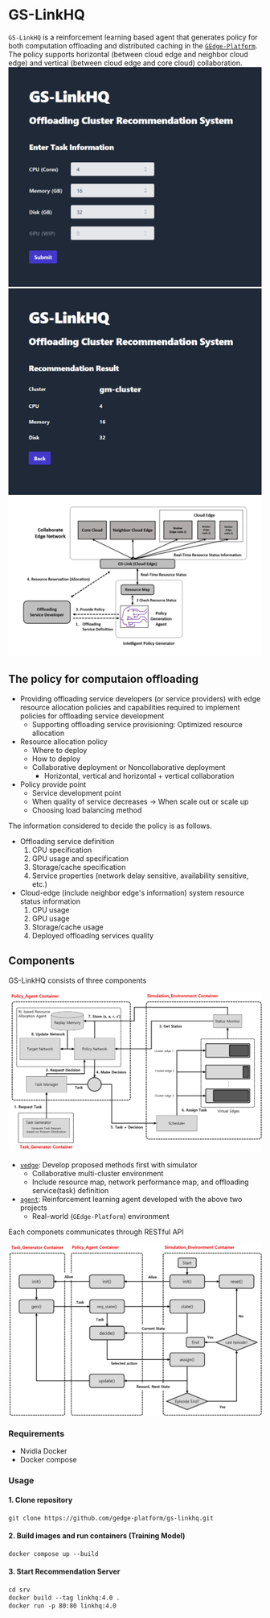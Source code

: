 # GS-LinkHQ

`GS-LinkHQ` is a reinforcement learning based agent that generates policy for both computation offloading and distributed caching in the [`GEdge-Platform`](https://github.com/gedge-platform/gedge-platform). The policy supports horizontal (between cloud edge and neighbor cloud edge) and vertical (between cloud edge and core cloud) collaboration.
![form](./docs/form.png)
![result](./docs/result.png)
![policy_gen_workflow](./docs/policy_gen_workflow.png)


## The policy for computaion offloading

- Providing offloading service developers (or service providers) with edge resource allocation policies and capabilities required to implement policies for offloading service development
  - Supporting offloading service provisioning: Optimized resource allocation
- Resource allocation policy
  - Where to deploy
  - How to deploy
  - Collaborative deployment or Noncollaborative deployment
    - Horizontal, vertical and horizontal + vertical collaboration
- Policy provide point
  - Service development point
  - When quality of service decreases → When scale out or scale up
  - Choosing load balancing method


The information considered to decide the policy is as follows.

- Offloading service definition
  1. CPU specification
  2. GPU usage and specification
  3. Storage/cache specification
  4. Service properties (network delay sensitive, availability sensitive, etc.)
- Cloud-edge (include neighbor edge's information) system resource status information
  1. CPU usage
  2. GPU usage
  3. Storage/cache usage
  5. Deployed offloading services quality


## Components

GS-LinkHQ consists of three components

![architecture](./docs/architecture.jpg)


- [`vedge`](./vedge): Develop proposed methods first with simulator
  -  Collaborative multi-cluster environment
  - Include resource map, network performance map, and offloading service(task) definition
- [`agent`](./agent): Reinforcement learning agent developed with the above two projects
  - Real-world (`GEdge-Platform`) environment

Each componets communicates through RESTful API

![api-flow](./docs/flow.jpg)

### Requirements
- Nvidia Docker
- Docker compose

### Usage
#### 1. Clone repository
```shell
git clone https://github.com/gedge-platform/gs-linkhq.git
```

#### 2. Build images and run containers (Training Model)
```shell
docker compose up --build
```

#### 3. Start Recommendation Server
```shell
cd srv
docker build --tag linkhq:4.0 .
docker run -p 80:80 linkhq:4.0
```
